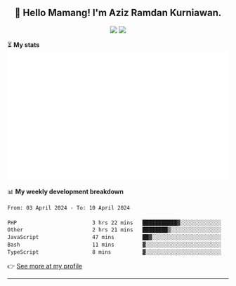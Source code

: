 <h2 align="center">👋 Hello Mamang! I'm Aziz Ramdan Kurniawan.</h2>  
<p align="center">
  <img src="https://komarev.com/ghpvc/?username=azizramdan">
  <img src="https://wakatime.com/badge/user/90056fa0-4c31-4eca-954e-2a3ac05896f9.svg">
</p>
    
⏳ **My stats**  
![](https://raw.githubusercontent.com/azizramdan/github-stats/master/generated/overview.svg#gh-dark-mode-only)

📊 **My weekly development breakdown**
<!--START_SECTION:waka-->

```txt
From: 03 April 2024 - To: 10 April 2024

PHP                        3 hrs 22 mins   ███████████▓░░░░░░░░░░░░░   47.05 %
Other                      2 hrs 21 mins   ████████▒░░░░░░░░░░░░░░░░   32.88 %
JavaScript                 47 mins         ██▓░░░░░░░░░░░░░░░░░░░░░░   11.16 %
Bash                       11 mins         ▓░░░░░░░░░░░░░░░░░░░░░░░░   02.76 %
TypeScript                 8 mins          ▓░░░░░░░░░░░░░░░░░░░░░░░░   02.05 %
```

<!--END_SECTION:waka-->
👉 [See more at my profile](https://wakatime.com/@azizramdan)
***
